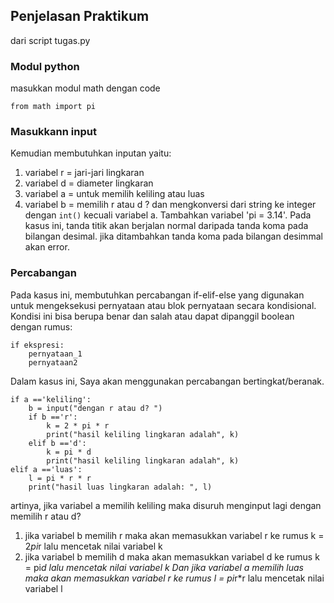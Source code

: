 ## **Penjelasan Praktikum**

dari script tugas.py
### Modul python
masukkan modul math dengan code
```
from math import pi
```
### Masukkann input
Kemudian membutuhkan inputan yaitu:
1. variabel r = jari-jari lingkaran
2. variabel d = diameter lingkaran
3. variabel a = untuk memilih keliling atau luas
4. variabel b = memilih r atau d ?
dan mengkonversi dari string ke integer dengan `int()` kecuali variabel a. 
Tambahkan variabel 'pi = 3.14'. Pada kasus ini, tanda titik akan berjalan normal 
daripada tanda koma pada bilangan desimal. jika ditambahkan tanda koma pada 
bilangan desimmal akan error. 
### Percabangan
Pada kasus ini, membutuhkan percabangan if-elif-else yang digunakan untuk mengeksekusi 
pernyataan  atau blok pernyataan secara kondisional. Kondisi ini bisa berupa benar 
dan salah atau dapat dipanggil boolean dengan rumus:
```
if ekspresi:
    pernyataan_1
    pernyataan2
```
Dalam kasus ini, Saya akan menggunakan percabangan bertingkat/beranak. 
```
if a =='keliling':
    b = input("dengan r atau d? ")
    if b =='r':
        k = 2 * pi * r
        print("hasil keliling lingkaran adalah", k)
    elif b =='d':
        k = pi * d
        print("hasil keliling lingkaran adalah", k)
elif a =='luas':
    l = pi * r * r
    print("hasil luas lingkaran adalah: ", l)
```
artinya, jika variabel a memilih keliling maka disuruh menginput lagi dengan 
memilih r atau d?
1. jika variabel b memilih r maka akan memasukkan variabel r ke rumus k = 2*pi*r lalu mencetak nilai variabel k
2. jika variabel b memilih d maka akan memasukkan variabel d ke rumus k = pi*d lalu mencetak nilai variabel k
Dan jika variabel a memilih luas maka akan memasukkan variabel  r ke rumus l = pi*r*r lalu mencetak nilai variabel l